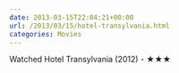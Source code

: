 ```yaml
---
date: 2013-03-15T22:04:21+00:00
url: /2013/03/15/hotel-transylvania.html
categories: Movies
---
```

Watched Hotel Transylvania (2012) - ★★★





